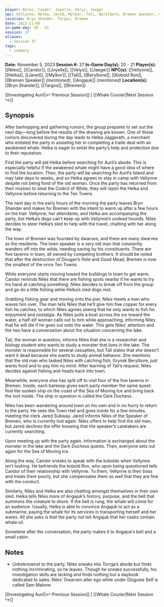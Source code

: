 ```yaml
---
player: Niles, Candor, Joyelle, Velys, Jaeger
npc: Vellynne, Helka, Jared, Mylbor, Tali, Berylbore, Bremen Speaker, Angajuk, Kobold Ron
location: Bryn Shander, Targos, Bremen
date: 2023-11-05
in-game-day: 20 - 21
session: 37
aliases:
  - Session 37
tags:
  - summary
---
```


**Date:** November 5, 2023
**Session #:** 37
**In-Game Day(s):** 20 - 21
**Player(s):** [[Niles]], [[Candor]], [[Joyelle]], [[Velys]], [[Jaeger]]
**NPC(s):** [[Vellynne]], [[Helka]], [[Jared]], [[Mylbor]], [[Tali]], [[Berylbore]], [[Kobold Ron]], [[Bremen Speaker]] *(mentioned)*, [[Angajuk]] *(mentioned)*
**Location(s):** [[Bryn Shander]], [[Targos]], [[Bremen]]

[[Investigating Auril|↩️ Previous Session]] | [[Whale Courier|Next Session ↪️]]

## Synopsis
After barhopping and gathering rumors, the group prepares to set out the next day—long before the results of the drawing are known. One of those rumors discovered during the day leads to Helka Jaggerath, a merchant who enlisted the party in assisting her in completing a trade deal with an awakened whale. Helka is eager to enlist the party’s help and protection due to their reputation.

First the party will aid Helka before searching for Auril’s abode. This is especially helpful if the awakened whale might have a good idea of where to find the location. Then, the party will be searching for Auril’s Island and may take days to weeks, and so Helka agrees to stay in camp with Vellynne despite not being fond of the old woman. Once the party has returned from their mission to steal the Codicil of White, they will rejoin the Helka and Vellynne before returning to the Ten Towns.

The next day in the early hours of the morning the party leaves Bryn Shander and makes for Bremen with the intent to warm up after a few hours on the trail. Vellynne, her attendants, and Helka are accompanying the party, but Helka’s dogs can’t keep up with Vellynne’s undead hounds. Niles decides to steer Helka’s sled to help with the travel, chatting with her along the way.

The town of Bremen was founded by dwarves, and there are many dwarves as the residents. The town speaker is a very old man that constantly wanders off into the wilds, needing saving by his constituents. There are five taverns in town, all owned by competing brothers. It should be noted that after the destruction of Dougan’s Hole and Good Mead, Bremen is now the smallest of the once Ten Towns.

While everyone starts moving toward the buildings in town to get warm, Candor reminds Niles that there are fishing spots nearby if he wants to try his hand at catching something. Niles decides to break off from the group and go do a little fishing while Helka’s sled dogs rest.

Grabbing fishing gear and moving onto the pier, Niles meets a man who waves him over. The man tells Niles that he’ll give him five copper for every fish he catches, to which Niles agrees seeing that he only wants to fish for enjoyment and nostalgia. As Niles pulls a boat across the ice toward the water, a half-elf woman calls out to him while approaching, informing Niles that he will die if he goes out onto the water. This gets Niles’ attention and the two have a conversation about the situation concerning the lake.

Tali, the woman in question, informs Niles that she is a researcher and biology student who wants to study a monster that lives in the lake. The monster is responsible for several casualties, but Tali states that she doesn’t want it dead because she wants to study animal behavior. She mentions that the old man who tasked Niles with catching fish, Grynsk Berylbore, just wants food and to pay him no mind. After learning of Tali’s request, Niles decides against fishing and heads back into town.

Meanwhile, everyone else has split off to visit four of the five taverns in Bremen. Inside, each barkeep gives each party member the same quest: find the sunken ship on the coast of the Sea of Moving Ice and bring back the loot inside. The ship in question is called the Dark Duchess.

Niles has been wandering around town on his own and in no hurry to return to the party. He sees the Town Hall and goes inside for a few minutes, meeting the clerk Jared Subway. Jared informs Niles of the Speaker of Bremen, who is currently lost again. Niles offers to help find the old man, but Jared declines the offer knowing that the speaker’s caretakers are currently searching.

Upon meeting up with the party again, information is exchanged about the monster in the lake and the Dark Duchess quests. Then, everyone sets out again for the Sea of Moving Ice.

Along the way, Candor sneaks to speak with the kobolds when Vellynne isn’t looking. He befriends the kobold Ron, who upon being questioned tells Candor of their relationship with Vellynne. To them, Vellynne is their boss and treats them poorly, but she compensates them so well that they are fine with the conduct.

Similarly, Niles and Helka are also chatting amongst themselves in their own sled. Helka tells Niles more of Angajuk’s history, purpose, and the bell that summons the creature to shore. If the bell is rung, the whale will come for an audience. Usually, Helka is able to convince Angajuk to act as a submarine, paying the whale for its services in transporting herself and her wares. All she asks is that the party not tell Angajuk that her casks contain whale oil.

Sometime after the conversation, the party makes it to Angajuk’s bell and a small cabin.

 
## Notes
- Unbeknownst to the party, Niles sneaks into Torrga’s abode but finds nothing incriminating, so he leaves. Though he sneaks successfully, his investigation skills are lacking and finds nothing but a daybook dedicated to sales. Niles' Dwarven alter ego while under Disguise Self is called Sam Malone.

[[Investigating Auril|↩️ Previous Session]] | [[Whale Courier|Next Session ↪️]]